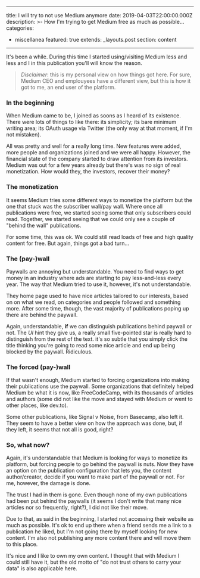 ---
title: I will try to not use Medium anymore
date: 2019-04-03T22:00:00.000Z
description: >-
   How I'm trying to get Medium free as much as possible...
categories:
  - miscellanea
featured: true
extends: _layouts.post
section: content
 ---

 It's been a while. During this time I started using/visiting Medium less and less and I in this publication you'll will know the reason.

 > *Disclaimer*: this is my personal view on how things got here. For sure, Medium CEO and emplouyees have a different view, but this is how it got to me, an end user of the platform.

 ### In the beginning

 When Medium came to be, I joined as soons as I heard of its existence. There were lots of things to like there: its simplicity; its bare minimum writing area; its OAuth usage via Twitter (the only way at that moment, if I'm not mistaken).

 All was pretty and well for a really long time. New features were added, more people and organizations joined and we were all happy. However, the financial state of the company started to draw attention from its investors. Medium was out for a few years already but there's was no sign of real monetization. How would they, the investors, recover their money?

### The monetization

It seems Medium tries some different ways to monetize the platform but the one that stuck was the subscriber wall/pay wall. Where once all publications were free, we started seeing some that only subscribers could read. Together, we started seeing that we could only see a couple of "behind the wall" publications.

For some time, this was ok. We could still read loads of free and high quality content for free. But again, things got a bad turn...

### The (pay-)wall

Paywalls are annoying but understandable. You need to find ways to get money in an industry where ads are starting to pay less-and-less every year. The way that Medium tried to use it, however, it's not understandable.

They home page used to have nice articles tailored to our interests, based on on what we read, on categories and people followed and something more. After some time, though, the vast majority of publications poping up there are behind the paywall.

Again, understandable, **if** we can distinguish publications behind paywall or not. The _UI_ hint they give us, a really small five-pointed star is really hard to distinguish from the rest of the text. it's so subtle that you simply click the title thinking you're going to read some nice article and end up being blocked by the paywall. Ridiculous.

### The forced (pay-)wall

If that wasn't enough, Medium started to forcing organizations into making their publications use the paywall. Some organizations that definitely helped Medium be what it is now, like FreeCodeCamp, with its thousands of articles and authors (some did not like the move and stayed with Medium or went to other places, like dev.to).

Some other publications, like Signal v Noise, from Basecamp, also left it. They seem to have a better view on how the approach was done, but, if they left, it seems that not all is good, right?

### So, what now?

Again, it's understandable that Medium is looking for ways to monetize its platform, but forcing people to go behind the paywall is nuts. Now they have an option on the publication configuration that lets you, the content author/creator, decide if you want to make part of the paywall or not. For me, however, the damage is done.

The trust I had in them is gone. Even though none of my own publications had been put behind the paywalls (it seems I don't write that many nice articles nor so frequently, right?), I did not like their move.

Due to that, as said in the beginning, I started not accessing their website as much as possible. It's ok to end up there when a friend sends me a link to a publication he liked, but I'm not going there by myself looking for new content. I'm also not publishing any more content there and will move them to this place.

It's nice and I like to own my own content. I thought that with Medium I could still have it, but the old motto of "do not trust others to carry your data" is also applicable here.
